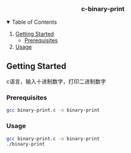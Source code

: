 
<br />
<p align="center">

  <h3 align="center">c-binary-print</h3>

</p>



<!-- TABLE OF CONTENTS -->
<details open="open">
  <summary>Table of Contents</summary>
  <ol>
    <li>
      <a href="#getting-started">Getting Started</a>
      <ul>
        <li><a href="#prerequisites">Prerequisites</a></li>
      </ul>
    </li>
    <li><a href="#Usage">Usage</a></li>
  </ol>
</details>



<!-- GETTING STARTED -->
## Getting Started

c语言，输入十进制数字，打印二进制数字

### Prerequisites

  ```sh
  gcc binary-print.c -o binary-print
  ```

### Usage
   ```sh
   gcc binary-print.c -o binary-print
   ./binary-print
   ```
